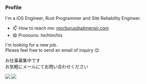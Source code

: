 ### Profile

I'm a iOS Engineer, Rust Programmer and Site Reliability Engineer.

- 📫 How to reach me: moriturus@alimensir.com
- 😄 Pronouns: he/him/his

I'm looking for a new job.  
Please feel free to send an email of inquiry 😉

お仕事募集中です  
お気軽にメールにてお問い合わせください


<a href="https://github.com/anuraghazra/github-readme-stats">
  <img align="left" src="https://github-readme-stats.vercel.app/api?username=moriturus&count_private=true&show_icons=true" />
</a>
<a href="https://github.com/anuraghazra/github-readme-stats">
  <img align="left" src="https://github-readme-stats.vercel.app/api/top-langs/?username=moriturus" />
</a>


<!--
**moriturus/moriturus** is a ✨ _special_ ✨ repository because its `README.md` (this file) appears on your GitHub profile.

Here are some ideas to get you started:

- 🔭 I’m currently working on ...
- 🌱 I’m currently learning ...
- 👯 I’m looking to collaborate on ...
- 🤔 I’m looking for help with ...
- 💬 Ask me about ...
- 📫 How to reach me: ...
- 😄 Pronouns: ...
- ⚡ Fun fact: ...
-->
